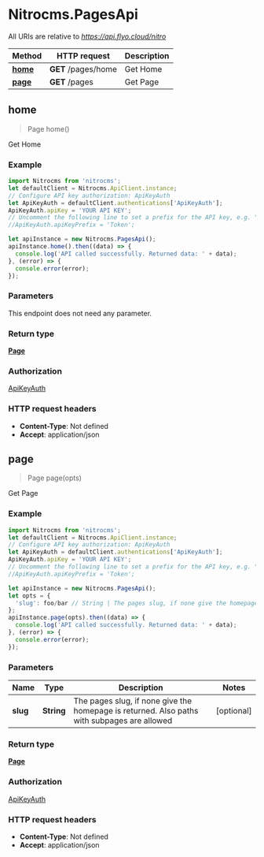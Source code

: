# Nitrocms.PagesApi

All URIs are relative to *https://api.flyo.cloud/nitro*

Method | HTTP request | Description
------------- | ------------- | -------------
[**home**](PagesApi.md#home) | **GET** /pages/home | Get Home
[**page**](PagesApi.md#page) | **GET** /pages | Get Page



## home

> Page home()

Get Home

### Example

```javascript
import Nitrocms from 'nitrocms';
let defaultClient = Nitrocms.ApiClient.instance;
// Configure API key authorization: ApiKeyAuth
let ApiKeyAuth = defaultClient.authentications['ApiKeyAuth'];
ApiKeyAuth.apiKey = 'YOUR API KEY';
// Uncomment the following line to set a prefix for the API key, e.g. "Token" (defaults to null)
//ApiKeyAuth.apiKeyPrefix = 'Token';

let apiInstance = new Nitrocms.PagesApi();
apiInstance.home().then((data) => {
  console.log('API called successfully. Returned data: ' + data);
}, (error) => {
  console.error(error);
});

```

### Parameters

This endpoint does not need any parameter.

### Return type

[**Page**](Page.md)

### Authorization

[ApiKeyAuth](../README.md#ApiKeyAuth)

### HTTP request headers

- **Content-Type**: Not defined
- **Accept**: application/json


## page

> Page page(opts)

Get Page

### Example

```javascript
import Nitrocms from 'nitrocms';
let defaultClient = Nitrocms.ApiClient.instance;
// Configure API key authorization: ApiKeyAuth
let ApiKeyAuth = defaultClient.authentications['ApiKeyAuth'];
ApiKeyAuth.apiKey = 'YOUR API KEY';
// Uncomment the following line to set a prefix for the API key, e.g. "Token" (defaults to null)
//ApiKeyAuth.apiKeyPrefix = 'Token';

let apiInstance = new Nitrocms.PagesApi();
let opts = {
  'slug': foo/bar // String | The pages slug, if none give the homepage is returned. Also paths with subpages are allowed
};
apiInstance.page(opts).then((data) => {
  console.log('API called successfully. Returned data: ' + data);
}, (error) => {
  console.error(error);
});

```

### Parameters


Name | Type | Description  | Notes
------------- | ------------- | ------------- | -------------
 **slug** | **String**| The pages slug, if none give the homepage is returned. Also paths with subpages are allowed | [optional] 

### Return type

[**Page**](Page.md)

### Authorization

[ApiKeyAuth](../README.md#ApiKeyAuth)

### HTTP request headers

- **Content-Type**: Not defined
- **Accept**: application/json

